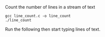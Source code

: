 Count the number of lines in a stream of text

```
gcc line_count.c -o line_count
./line_count
```

Run the following then start typing lines of text.
